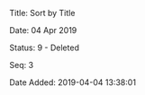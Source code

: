 Title:  Sort by Title

Date:   04 Apr 2019

Status: 9 - Deleted

Seq:    3

Date Added: 2019-04-04 13:38:01
